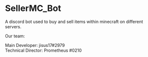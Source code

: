 # SellerMC_Bot
A discord bot used to buy and sell items within minecraft on different servers. 

Our team:

Main Developer: jisus17#2979   
Technical Director: Prometheus #0210
